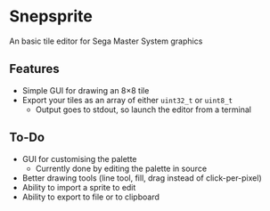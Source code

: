 # Snepsprite

An basic tile editor for Sega Master System graphics

## Features
* Simple GUI for drawing an 8×8 tile
* Export your tiles as an array of either `uint32_t` or `uint8_t`
  * Output goes to stdout, so launch the editor from a terminal

## To-Do
* GUI for customising the palette
  * Currently done by editing the palette in source
* Better drawing tools (line tool, fill, drag instead of click-per-pixel)
* Ability to import a sprite to edit
* Ability to export to file or to clipboard

